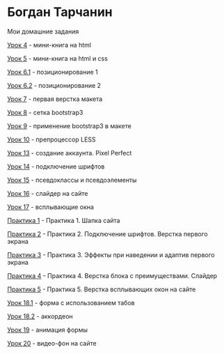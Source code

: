 # Богдан Тарчанин
Мои домашние задания

[Урок 4](https://bohdantarchanin.github.io/lesson_4/ "Мои домашки") - мини-книга на html

[Урок 5](https://bohdantarchanin.github.io/lesson_5/ "Мои домашки") - мини-книга на html и css 

[Урок 6.1](https://bohdantarchanin.github.io/lesson_6.1/ "Мои домашки") - позиционирование 1

[Урок 6.2](https://bohdantarchanin.github.io/lesson_6.2/ "Мои домашки") - позиционирование 2

[Урок 7](https://bohdantarchanin.github.io/lesson_7/ "Мои домашки") - первая верстка макета

[Урок 8](https://bohdantarchanin.github.io/lesson_8/ "Мои домашки") - сетка bootstrap3

[Урок 9](https://bohdantarchanin.github.io/lesson_9/ "Мои домашки") - применение bootstrap3 в макете

[Урок 10](https://bohdantarchanin.github.io/lesson_10/ "Мои домашки")  - препроцессор LESS

[Урок 13](https://bohdantarchanin.github.io/lesson_13/ "Мои домашки")  - создание аккаунта. Pixel Perfect

[Урок 14](https://bohdantarchanin.github.io/lesson_14/ "Мои домашки")  - подключение шрифтов

[Урок 15](https://bohdantarchanin.github.io/lesson_15/ "Мои домашки")  - псевдоклассы и псевдоэлементы

[Урок 16](https://bohdantarchanin.github.io/lesson_16/ "Мои домашки")  - слайдер на сайте

[Урок 17](https://bohdantarchanin.github.io/lesson_17/ "Мои домашки")  - всплывающие окна

[Практика 1](https://bohdantarchanin.github.io/Practice%20_1/ "Мои домашки")  - Практика 1. Шапка сайта

[Практика 2](https://bohdantarchanin.github.io/Practise_2/ "Мои домашки")  - Практика 2. Подключение шрифтов. Верстка первого экрана

[Практика 3](https://bohdantarchanin.github.io/Practise_3/ "Мои домашки")  - Практика 3. Эффекты при наведении и адаптив первого экрана

[Практика 4](https://bohdantarchanin.github.io/Practise_4 "Мои домашки")  - Практика 4. Верстка блока с преимуществами. Слайдер

[Практика 5](https://bohdantarchanin.github.io/Practise_5/ "Мои домашки")  - Практика 5. Верстка всплывающих окон на сайте

[Урок 18.1](https://bohdantarchanin.github.io/lesson_18.1/ "Мои домашки")  - форма с использованием табов

[Урок 18.2](https://bohdantarchanin.github.io/lesson_18.2/ "Мои домашки")  - аккордеон 

[Урок 19](https://bohdantarchanin.github.io/lesson_19/ "Мои домашки")  - анимация формы

[Урок 20](https://bohdantarchanin.github.io/lesson_20/ "Мои домашки")  - видео-фон на сайте






